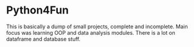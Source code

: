 # Python4Fun
This is basically a dump of small projects, complete and incomplete. Main focus was learning OOP and data analysis modules. There is a lot on dataframe and database
stuff.

